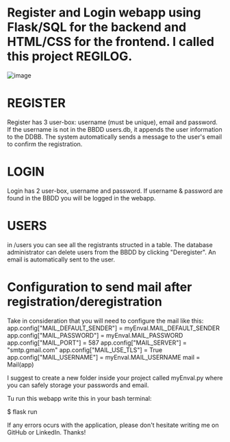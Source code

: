 # Register and Login webapp using Flask/SQL for the backend and HTML/CSS for the frontend. I called this project REGILOG.

![image](https://user-images.githubusercontent.com/107679686/202873412-c4de459a-02a7-4b53-85af-e43596c23f5b.png)

# REGISTER

Register has 3 user-box: username (must be unique), email and password. If the username is not in the BBDD users.db, it appends the user information to the DDBB.
The system automatically sends a message to the user's email to confirm the registration.

# LOGIN
Login has 2 user-box, username and password. If username & password are found in the BBDD you will be logged in the webapp.

# USERS 
in /users you can see all the registrants structed in a table.
The database administrator can delete users from the BBDD by clicking "Deregister". An email is automatically sent to the user.

# Configuration to send mail after registration/deregistration
Take in consideration that you will need to configure the mail like this:
app.config["MAIL_DEFAULT_SENDER"] = myEnval.MAIL_DEFAULT_SENDER
app.config["MAIL_PASSWORD"] = myEnval.MAIL_PASSWORD
app.config["MAIL_PORT"] = 587
app.config["MAIL_SERVER"] = "smtp.gmail.com"
app.config["MAIL_USE_TLS"] = True
app.config["MAIL_USERNAME"] = myEnval.MAIL_USERNAME
mail = Mail(app)

I suggest to create a new folder inside your project called myEnval.py where you can safely storage your passwords and email.

Tu run this webapp write this in your bash terminal:

$ flask run

If any errors ocurs with the application, please don't hesitate writing me on GitHub or LinkedIn.
Thanks!
